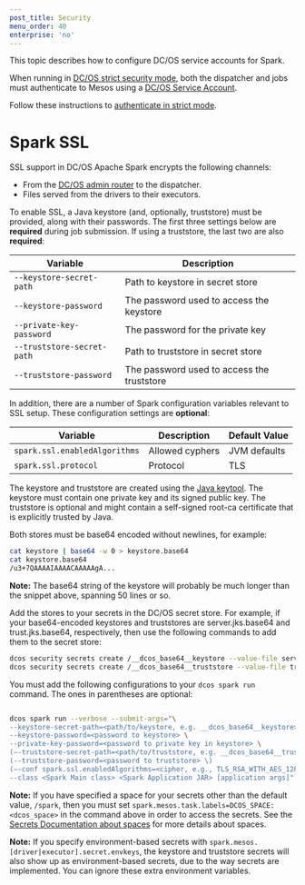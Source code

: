 ```yaml
---
post_title: Security
menu_order: 40
enterprise: 'no'
---
```


This topic describes how to configure DC/OS service accounts for Spark.

When running in [DC/OS strict security mode](https://docs.mesosphere.com/1.9/security/), both the dispatcher and jobs must authenticate to Mesos using a [DC/OS Service Account](https://docs.mesosphere.com/1.9/security/service-auth/).

Follow these instructions to [authenticate in strict mode](https://docs.mesosphere.com/service-docs/spark/spark-auth/).

# Spark SSL

SSL support in DC/OS Apache Spark encrypts the following channels:

*   From the [DC/OS admin router][11] to the dispatcher.
*   Files served from the drivers to their executors.

To enable SSL, a Java keystore (and, optionally, truststore) must be provided, along
with their passwords. The first three settings below are **required** during job
submission. If using a truststore, the last two are also **required**:

| Variable                         | Description                                     |
|----------------------------------|-------------------------------------------------|
| `--keystore-secret-path`         | Path to keystore in secret store                |
| `--keystore-password`            | The password used to access the keystore        |
| `--private-key-password`         | The password for the private key                |
| `--truststore-secret-path`       | Path to truststore in secret store              |
| `--truststore-password`          | The password used to access the truststore      |


In addition, there are a number of Spark configuration variables relevant to SSL setup.
These configuration settings are **optional**:

| Variable                         | Description           | Default Value |
|----------------------------------|-----------------------|---------------|
| `spark.ssl.enabledAlgorithms`    | Allowed cyphers       | JVM defaults  |
| `spark.ssl.protocol`             | Protocol              | TLS           |


The keystore and truststore are created using the [Java keytool][12]. The keystore
must contain one private key and its signed public key. The truststore is optional
and might contain a self-signed root-ca certificate that is explicitly trusted by Java.

Both stores must be base64 encoded without newlines, for example:

```bash
cat keystore | base64 -w 0 > keystore.base64
cat keystore.base64
/u3+7QAAAAIAAAACAAAAAgA...
```

**Note:** The base64 string of the keystore will probably be much longer than the snippet above, spanning 50 lines or so.

Add the stores to your secrets in the DC/OS secret store. For example, if your base64-encoded keystores 
and truststores are server.jks.base64 and trust.jks.base64, respectively, then use the following 
commands to add them to the secret store: 

```bash
dcos security secrets create /__dcos_base64__keystore --value-file server.jks.base64
dcos security secrets create /__dcos_base64__truststore --value-file trust.jks.base64
```

You must add the following configurations to your `dcos spark run ` command.
The ones in parentheses are optional:

```bash

dcos spark run --verbose --submit-args="\
--keystore-secret-path=<path/to/keystore, e.g. __dcos_base64__keystore> \
--keystore-password=<password to keystore> \
--private-key-password=<password to private key in keystore> \
(—-truststore-secret-path=<path/to/truststore, e.g. __dcos_base64__truststore> \)
(--truststore-password=<password to truststore> \)
(—-conf spark.ssl.enabledAlgorithms=<cipher, e.g., TLS_RSA_WITH_AES_128_CBC_SHA256> \)
--class <Spark Main class> <Spark Application JAR> [application args]"
```

**Note:** If you have specified a space for your secrets other than the default value,
`/spark`, then you must set `spark.mesos.task.labels=DCOS_SPACE:<dcos_space>`
in the command above in order to access the secrets.
See the [Secrets Documentation about spaces][13] for more details about spaces.

**Note:** If you specify environment-based secrets with `spark.mesos.[driver|executor].secret.envkeys`,
the keystore and truststore secrets will also show up as environment-based secrets,
due to the way secrets are implemented. You can ignore these extra environment variables.


 [11]: https://docs.mesosphere.com/1.9/overview/architecture/components/
 [12]: http://docs.oracle.com/javase/8/docs/technotes/tools/unix/keytool.html
 [13]: https://docs.mesosphere.com/1.10/security/#spaces
